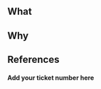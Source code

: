 ## What
<!--
* Describe the problem(s) that these changes resolve, if applicable.
* Describe the results of these changes, and what they mean to the reviewer.
* Be concise and use bullet points.
-->

## Why
<!--
* Provide justifications for the change (e.g. business case).
* Describe why these changes were made and how they fix the problem.
* Be concise and use bullet points.
-->

## References
#### Add your ticket number here
<!-- 
* Link to other supporting documents
  - Jira Tickets
  - Github issues
  - documentation
  - additional context (e.g. stackoverflow)
* Use `closes #123` or `fixes #123`, as necessary.
-->
